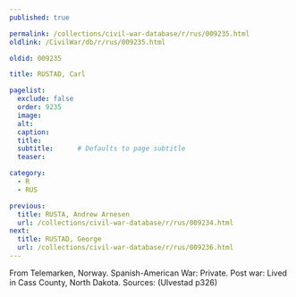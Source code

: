 ```yaml
---
published: true

permalink: /collections/civil-war-database/r/rus/009235.html
oldlink: /CivilWar/db/r/rus/009235.html

oldid: 009235

title: RUSTAD, Carl

pagelist:
  exclude: false
  order: 9235
  image: 
  alt:
  caption:
  title:
  subtitle:      # Defaults to page subtitle
  teaser:

category: 
  - R 
  - RUS

previous:
  title: RUSTA, Andrew Arnesen
  url: /collections/civil-war-database/r/rus/009234.html  
next:
  title: RUSTAD, George
  url: /collections/civil-war-database/r/rus/009236.html   
---
```

From Telemarken, Norway. Spanish-American War: Private. Post war: Lived in Cass County, North Dakota. Sources: (Ulvestad p326)